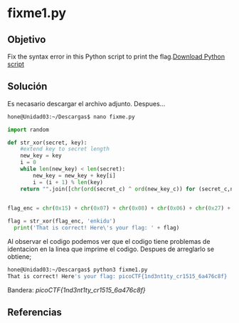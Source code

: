 # fixme1.py
## Objetivo
Fix the syntax error in this Python script to print the flag.[Download Python script](https://artifacts.picoctf.net/c/37/fixme1.py)

## Solución 
Es necasario descargar el archivo adjunto. Despues...
```bash
hone@Unidad03:~/Descargas$ nano fixme.py
```

``` python
import random

def str_xor(secret, key):
    #extend key to secret length
    new_key = key
    i = 0
    while len(new_key) < len(secret):
        new_key = new_key + key[i]
        i = (i + 1) % len(key)        
    return "".join([chr(ord(secret_c) ^ ord(new_key_c)) for (secret_c,new_key_c) in zip(secret,new_key)])


flag_enc = chr(0x15) + chr(0x07) + chr(0x08) + chr(0x06) + chr(0x27) + chr(0x21) + chr(0x23) + chr(0x15) + chr(0x5a) + chr(0x07) + chr(0x00) + chr(0x46) + chr(0x0b) + chr(0x1a) + chr(0x5a) + chr(0x1d) + chr(0x1d) + chr(0x2a) + chr(0x06) + chr(0x1c) + chr(0x5a) + chr(0x5c) + chr(0x55) + chr(0x40) + chr(0x3a) + chr(0x58) + chr(0x0a) + chr(0x5d) + chr(0x53) + chr(0x43) + chr(0x06) + chr(0x56) + chr(0x0d) + chr(0x14)
  
flag = str_xor(flag_enc, 'enkidu')
  print('That is correct! Here\'s your flag: ' + flag)
```

Al observar el codigo podemos ver que el codigo tiene problemas de identacion en la linea que imprime el codigo.
Despues de arreglarlo se obtiene;

```bash
hone@Unidad03:~/Descargas$ python3 fixme1.py 
That is correct! Here's your flag: picoCTF{1nd3nt1ty_cr1515_6a476c8f}
```

Bandera: *picoCTF{1nd3nt1ty_cr1515_6a476c8f}*
## Referencias